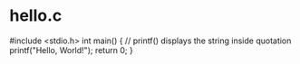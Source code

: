 # hello.c
#include <stdio.h>
int main() {
   // printf() displays the string inside quotation
   printf("Hello, World!");
   return 0;
}
